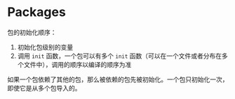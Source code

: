 # Packages

包的初始化顺序：

1. 初始化包级别的变量
2. 调用 `init` 函数，一个包可以有多个 `init` 函数（可以在一个文件或者分布在多个文件中），调用的顺序以编译的顺序为准

如果一个包依赖了其他的包，那么被依赖的包先被初始化。一个包只初始化一次，即使它是从多个包导入的。